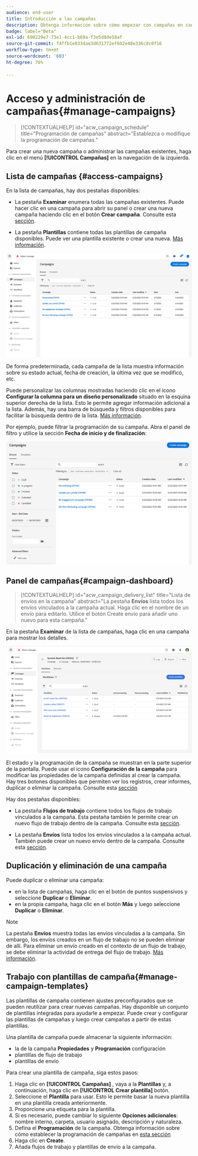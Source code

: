 ```yaml
---
audience: end-user
title: Introducción a las campañas
description: Obtenga información sobre cómo empezar con campañas en canales múltiples
badge: label="Beta"
exl-id: 690229e7-73e1-4cc1-b69a-f3e5d8de58af
source-git-commit: f4ffb1e033dae3d631772ef602e48e336c8c0f16
workflow-type: tm+mt
source-wordcount: '603'
ht-degree: 76%

---
```


# Acceso y administración de campañas{#manage-campaigns}

>[!CONTEXTUALHELP]
>id="acw_campaign_schedule"
>title="Programación de campañas"
>abstract="Establezca o modifique la programación de campañas."

Para crear una nueva campaña o administrar las campañas existentes, haga clic en el menú **[!UICONTROL Campañas]** en la navegación de la izquierda.

## Lista de campañas {#access-campaigns}

En la lista de campañas, hay dos pestañas disponibles:

* La pestaña **Examinar** enumera todas las campañas existentes. Puede hacer clic en una campaña para abrir su panel o crear una nueva campaña haciendo clic en el botón **Crear campaña**. Consulte esta [sección](create-campaigns.md#create-campaigns).

* La pestaña **Plantillas** contiene todas las plantillas de campaña disponibles. Puede ver una plantilla existente o crear una nueva. [Más información](#manage-campaign-templates).

![Lista de campañas](assets/campaign-list.png)

De forma predeterminada, cada campaña de la lista muestra información sobre su estado actual, fecha de creación, la última vez que se modificó, etc.

Puede personalizar las columnas mostradas haciendo clic en el icono **Configurar la columna para un diseño personalizado** situado en la esquina superior derecha de la lista. Esto le permite agregar información adicional a la lista. Además, hay una barra de búsqueda y filtros disponibles para facilitar la búsqueda dentro de la lista. [Más información](../get-started/user-interface.md#list-screens).

Por ejemplo, puede filtrar la programación de su campaña. Abra el panel de filtro y utilice la sección **Fecha de inicio y de finalización**:

![Filtro de campaña](assets/campaign-filter-on-dates.png)

## Panel de campañas{#campaign-dashboard}

>[!CONTEXTUALHELP]
>id="acw_campaign_delivery_list"
>title="Lista de envíos en la campaña"
>abstract="La pestaña **Envíos** lista todos los envíos vinculados a la campaña actual. Haga clic en el nombre de un envío para editarlo. Utilice el botón Create envío para añadir uno nuevo para esta campaña."

En la pestaña **Examinar** de la lista de campañas, haga clic en una campaña para mostrar los detalles.

![Panel de campañas](assets/campaign-dashboard.png)

El estado y la programación de la campaña se muestran en la parte superior de la pantalla. Puede usar el icono **Configuración de la campaña** para modificar las propiedades de la campaña definidas al crear la campaña. Hay tres botones disponibles que permiten ver los registros, crear informes, duplicar o eliminar la campaña. Consulte esta [sección](create-campaigns.md#create-campaigns)

Hay dos pestañas disponibles:

* La pestaña **Flujos de trabajo** contiene todos los flujos de trabajo vinculados a la campaña. Esta pestaña también le permite crear un nuevo flujo de trabajo dentro de la campaña. Consulte esta [sección](create-campaigns.md#create-campaigns).

* La pestaña **Envíos** lista todos los envíos vinculados a la campaña actual. También puede crear un nuevo envío dentro de la campaña. Consulte esta [sección](create-campaigns.md#create-campaigns).

## Duplicación y eliminación de una campaña

Puede duplicar o eliminar una campaña:

* en la lista de campañas, haga clic en el botón de puntos suspensivos y seleccione **Duplicar** o **Eliminar**.
* en la propia campaña, haga clic en el botón **Más** y luego seleccione **Duplicar** o **Eliminar**.

>[!NOTE]
>
>La pestaña **Envíos** muestra todas las envíos vinculadas a la campaña. Sin embargo, los envíos creados en un flujo de trabajo no se pueden eliminar de allí. Para eliminar un envío creado en el contexto de un flujo de trabajo, se debe eliminar la actividad de entrega del flujo de trabajo. [Más información](../msg/gs-messages.md#delivery-delete).

## Trabajo con plantillas de campaña{#manage-campaign-templates}

Las plantillas de campaña contienen ajustes preconfigurados que se pueden reutilizar para crear nuevas campañas. Hay disponible un conjunto de plantillas integradas para ayudarle a empezar. Puede crear y configurar las plantillas de campañas y luego crear campañas a partir de estas plantillas.

Una plantilla de campaña puede almacenar la siguiente información:

* la de la campaña **Propiedades** y **Programación** configuración
* plantillas de flujo de trabajo
* plantillas de envío

Para crear una plantilla de campaña, siga estos pasos:

1. Haga clic en **[!UICONTROL Campañas]** , vaya a la **Plantillas** y, a continuación, haga clic en **[!UICONTROL Crear plantilla]** botón.
1. Seleccione el **Plantilla** para usar. Esto le permite basar la nueva plantilla en una plantilla creada anteriormente.
1. Proporcione una etiqueta para la plantilla.
1. Si es necesario, puede cambiar lo siguiente **Opciones adicionales**: nombre interno, carpeta, usuario asignado, descripción y naturaleza.
1. Defina el **Programación** de la campaña. Obtenga información sobre cómo establecer la programación de campañas en [esta sección](create-campaigns.md#campaign-schedule)
1. Haga clic en **Create**.
1. Añada flujos de trabajo y plantillas de envío a la campaña.
